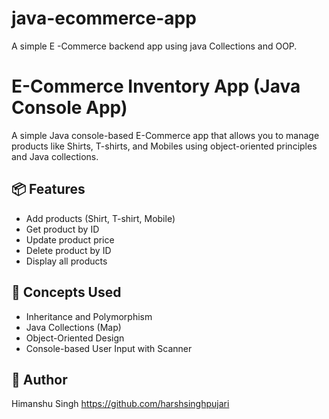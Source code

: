 # java-ecommerce-app
A simple E -Commerce backend app using java Collections and OOP.
# E-Commerce Inventory App (Java Console App)

A simple Java console-based E-Commerce app that allows you to manage products like Shirts, T-shirts, and Mobiles using object-oriented principles and Java collections.

## 📦 Features

- Add products (Shirt, T-shirt, Mobile)
- Get product by ID
- Update product price
- Delete product by ID
- Display all products

## 🧠 Concepts Used

- Inheritance and Polymorphism
- Java Collections (Map)
- Object-Oriented Design
- Console-based User Input with Scanner



## 🙌 Author

Himanshu Singh
https://github.com/harshsinghpujari 

